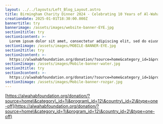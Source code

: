 ```yaml
---
layout: ../../layouts/Left_Blog_Layout.astro
title: Birmingham Charity Dinner 2024 - Celebrating 10 Years of Al-Wahab Foundation
creationdate: 2025-01-01T18:30:00.000Z
bannertitle: try
bannerimage: /assets/images/website-banner-EYE.jpg
section1title: try
section1content: >-
  Lorem ipsum dolor sit amet, consectetur adipiscing elit, sed do eiusmod tempor incididunt ut labore et dolore magna aliqua. Ut enim ad minim veniam, quis nostrud exercitation ullamco laboris nisi ut aliquip ex ea commodo consequat. Duis aute irure dolor in reprehenderit in voluptate velit esse cillum dolore eu fugiat nulla pariatur. Excepteur sint occaecat cupidatat non proident, sunt in culpa qui officia deserunt mollit anim id est laborum.
section1image: /assets/images/MOBILE-BANNER-EYE.jpg
section2title: try
section2content: >-
  https://alwahabfoundation.org/donation/?source=home&category_id=1&program_id=12&country_id=2&type=one-off
section2image: /assets/images/Mobile-banner-water.jpg
section3title: try
section3content: >-
  https://alwahabfoundation.org/donation/?source=home&category_id=1&program_id=12&country_id=2&type=one-off
section3image: /assets/images/Mobile-banner-rozgar.jpg
---
```


[https://alwahabfoundation.org/donation/?source=home\&category\_id=1\&program\_id=12\&country\_id=2\&type=one-off](https://alwahabfoundation.org/donation/?source=home\&category_id=1\&program_id=12\&country_id=2\&type=one-off)
